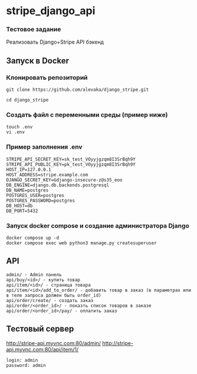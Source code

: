 # stripe_django_api

### Тестовое задание

Реализовать Django+Stripe API бэкенд

## Запуск в Docker

### Клонировать репозиторий

```console
git clone https://github.com/alevaka/django_stripe.git

cd django_stripe
```

### Создать файл с переменными среды (пример ниже)
```console
touch .env
vi .env
```
### Пример заполнения .env
```
STRIPE_API_SECRET_KEY=sk_test_VOyyjgzqm8I3SrBqh9Y
STRIPE_API_PUBLIC_KEY=pk_test_VOyyjgzqm8I3SrBqh9Y
HOST_IP=127.0.0.1
HOST_ADDRESS=stripe.example.com
DJANGO_SECRET_KEY=Gdjango-insecure-z@s35_eoo
DB_ENGINE=django.db.backends.postgresql
DB_NAME=postgres
POSTGRES_USER=postgres
POSTGRES_PASSWORD=postgres
DB_HOST=db
DB_PORT=5432
```
### Запуск docker compose и создание администратора Django
```console
docker compose up -d
docker compose exec web python3 manage.py createsuperuser
```
## API
```
admin/ - Admin панель
api/buy/<id>/ - купить товар
api/item/<id>/ - страница товара
api/item/<id>/add_to_order/ - добавить товар в заказ (в параметрах или в теле запроса должен быть order_id)
api/order/create/ - создать заказ
api/order/<order_id>/ - показть список товаров в заказе
api/order/<order_id>/pay/ - оплатить заказ
```

## Тестовый сервер

http://stripe-api.myvnc.com:80/admin/
http://stripe-api.myvnc.com:80/api/item/1/
```
login: admin
password: admin
```
